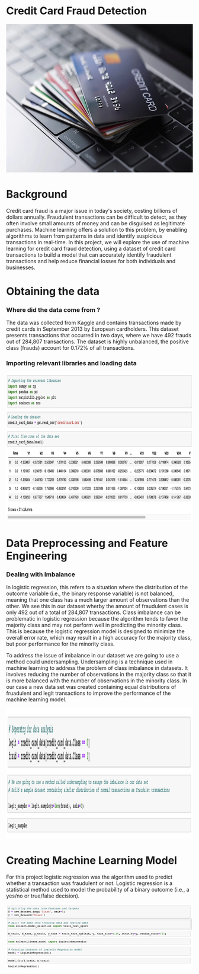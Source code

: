 # Credit Card Fraud Detection

<img src="./Images/credit-card-fraud-boom-pandemic.jpg.webp" alt="My Image" width="800" height="400">


# Background

Credit card fraud is a major issue in today's society, costing billions of dollars annually. Fraudulent transactions can be difficult to detect, as they often involve small amounts of money and can be disguised as legitimate purchases. Machine learning offers a solution to this problem, by enabling algorithms to learn from patterns in data and identify suspicious transactions in real-time. In this project, we will explore the use of machine learning for credit card fraud detection, using a dataset of credit card transactions to build a model that can accurately identify fraudulent transactions and help reduce financial losses for both individuals and businesses.


# Obtaining the data

### Where did the data come from ?

The data was collected from Kaggle and contains transactions made by credit cards in September 2013 by European cardholders. This dataset presents transactions that occurred in two days, where we have 492 frauds out of 284,807 transactions. The dataset is highly unbalanced, the positive class (frauds) account for 0.172% of all transactions.

### Importing relevant libraries and loading data

<img src="./Screenshots/Importing_relevant_libraries.png" alt="My Image" width="800" height="400">


# Data Preprocessing and Feature Engineering

### Dealing with Imbalance

In logistic regression, this refers to a situation where the distribution of the outcome variable (i.e., the binary response variable) is not balanced, meaning that one class has a much larger amount of observations than the other. We see this in our dataset wherby the amount of fraudulent cases is only 492 out of a total of 284,807 transactions. Class imbalance can be problematic in logistic regression because the algorithm tends to favor the majority class and may not perform well in predicting the minority class. This is because the logistic regression model is designed to minimize the overall error rate, which may result in a high accuracy for the majority class, but poor performance for the minority class.


To address the issue of imbalance in our dataset we are going to use a method could undersampling. Undersampling is a technique used in machine learning to address the problem of class imbalance in datasets. It involves reducing the number of observations in the majority class so that it is more balanced with the number of observations in the minority class. In our case a new data set was created containing equal distributions of fruadulent and legit transactions to improve the performance of the machine learning model.

<img src="./Screenshots/Undersampling.png" alt="My Image" width="1100" height="175">
<img src="./Screenshots/Undersampling2.png" alt="My Image" width="1100" height="175">

# Creating Machine Learning Model

For this project logistic regression was the algorithm used to predict whether a transaction was fraudulent or not. Logistic regression is a statistical method used to model the probability of a binary outcome (i.e., a yes/no or true/false decision).

<img src="./Screenshots/Creating_and_training_model .png" alt="My Image" width="1100" height="175">




